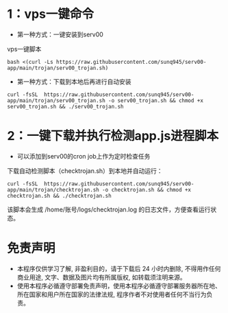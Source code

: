 # 1：vps一键命令
* 第一种方式：一键安装到serv00


vps一键脚本
```
bash <(curl -Ls https://raw.githubusercontent.com/sunq945/serv00-app/main/trojan/serv00_trojan.sh)
```
* 第一种方式：下载到本地后再进行自动安装
  
```
curl -fsSL  https://raw.githubusercontent.com/sunq945/serv00-app/main/trojan/serv00_trojan.sh -o serv00_trojan.sh && chmod +x serv00_trojan.sh && ./serv00_trojan.sh
```


# 2：一键下载并执行检测app.js进程脚本
* 可以添加到serv00的cron job上作为定时检查任务

下载自动检测脚本（checktrojan.sh）到本地并自动运行：
```
curl -fsSL  https://raw.githubusercontent.com/sunq945/serv00-app/main/trojan/checktrojan.sh -o checktrojan.sh && chmod +x checktrojan.sh && ./checktrojan.sh
```

该脚本会生成 /home/账号/logs/checktrojan.log 的日志文件，方便查看运行状态。

# 免责声明
* 本程序仅供学习了解, 非盈利目的，请于下载后 24 小时内删除, 不得用作任何商业用途, 文字、数据及图片均有所属版权, 如转载须注明来源。
* 使用本程序必循遵守部署免责声明，使用本程序必循遵守部署服务器所在地、所在国家和用户所在国家的法律法规, 程序作者不对使用者任何不当行为负责。
